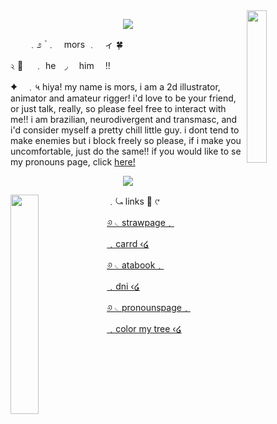 
<div>
  <img align="right" width="25%" src="https://file.garden/ZwCpeSoEK1ZwoQvU/toto%20pagedoll.png">
</div>


<p align="center">
    <img src="https://file.garden/ZwCpeSoEK1ZwoQvU/AGGGGGHHHHH">
</p>

  　　﹒೨  ۫ ﹒　mors ﹒　ィ 🍀 

২ 🍵   　﹒ he　◞  　him　   !!

✦　﹒५  hiya! my name is mors, i am a 2d illustrator, animator and amateur rigger! i'd love to be your friend, or just talk, really, so please feel free to interact with me!! i am brazilian, neurodivergent and transmasc, and i'd consider myself a pretty chill little guy. i dont tend to make enemies but i block freely so please, if i make you uncomfortable, just do the same!! if you would like to se my pronouns page, click [here!](https://en.pronouns.page/@morscod3) 

<p align="center">
    <img src="https://file.garden/ZwCpeSoEK1ZwoQvU/fuc">
</p>

<div>
  <img align="left" width="30%" src="https://file.garden/ZwCpeSoEK1ZwoQvU/forg.png">
</div>

  ﹒⤿  links 📗  ୯ 

[୬ ◟strawpage﹒ ](https://morscod3.straw.page)

[﹒carrd ‹໒](https://morscod3.carrd.co)

[୬ ◟atabook﹒ ](https://morscod3.atabook.org)

[﹒dni ‹໒](https://morscod3.carrd.co/#dni)

[୬ ◟pronounspage﹒ ](https://en.pronouns.page/@morscod3)

[﹒color my tree ‹໒](https://colormytree.me/2024/01JEEJ4EYAMDQ3RCHDP0RD7SF1)
